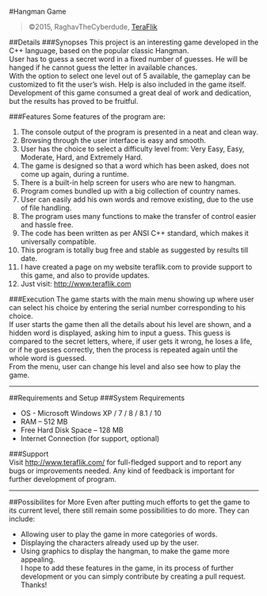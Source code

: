 #Hangman Game
>&copy;2015, RaghavTheCyberdude, [TeraFlik](http://www.teraflik.com)

##Details
###Synopses
This project is an interesting game developed in the C++ language, based on the popular classic Hangman.  
User has to guess a secret word in a fixed number of guesses. He will be hanged if he cannot guess the letter in available chances.  
With the option to select one level out of 5 available, the gameplay can be customized to fit the user’s wish. Help is also included in the game itself.  
Development of this game consumed a great deal of work and dedication, but the results has proved to be fruitful.

###Features
Some features of the program are:  
1. The console output of the program is presented in a neat and clean way.
2. Browsing through the user interface is easy and smooth.
3. User has the choice to select a difficulty level from: Very Easy, Easy, Moderate, Hard, and Extremely Hard.
4. The game is designed so that a word which has been asked, does not come up again, during a runtime.
5. There is a built-in help screen for users who are new to hangman.
6. Program comes bundled up with a big collection of country names.
7. User can easily add his own words and remove existing, due to the use of file handling.
8. The program uses many functions to make the transfer of control easier and hassle free.
9. The code has been written as per ANSI C++ standard, which makes it universally compatible.
10. This program is totally bug free and stable as suggested by results till date.
11. I have created a page on my website teraflik.com to provide support to this game, and also to provide updates.
12. Just visit: http://www.teraflik.com

###Execution
The game starts with the main menu showing up where user can select his choice by entering the serial number corresponding to his choice.  
If user starts the game then all the details about his level are shown, and a hidden word is displayed, asking him to input a guess. This guess is compared to the secret letters, where, if user gets it wrong, he loses a life, or if he guesses correctly, then the process is repeated again until the whole word is guessed.  
From the menu, user can change his level and also see how to play the game.  
___

##Requirements and Setup
###System Requirements  
- OS - Microsoft Windows XP / 7 / 8 / 8.1 / 10
- RAM – 512 MB
- Free Hard Disk Space – 128 MB
- Internet Connection (for support, optional)

###Support  
Visit http://www.teraflik.com/ for full-fledged support and to report any bugs or improvements needed.
Any kind of feedback is important for further development of program.
___

##Possibilites for More
Even after putting much efforts to get the game to its current level, there still remain some possibilities to do more. They can include:  
- Allowing user to play the game in more categories of words.
- Displaying the characters already used up by the user.
- Using graphics to display the hangman, to make the game more appealing.  
I hope to add these features in the game, in its process of further development or you can simply contribute by creating a pull request. Thanks!